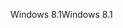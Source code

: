 <span data-ttu-id="7b01d-101">Windows 8.1</span><span class="sxs-lookup"><span data-stu-id="7b01d-101">Windows 8.1</span></span>